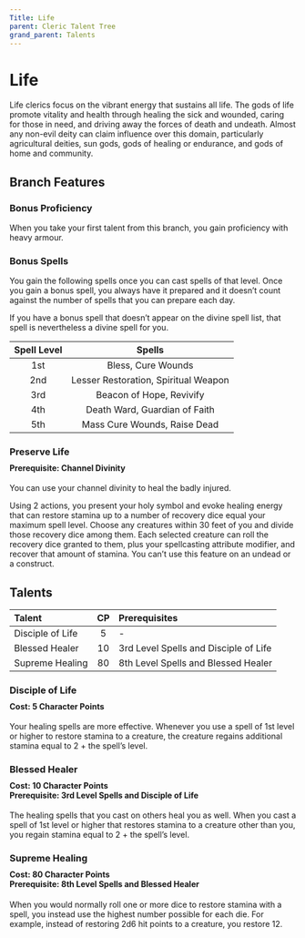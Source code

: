 ```yaml
---
Title: Life
parent: Cleric Talent Tree
grand_parent: Talents
---
```

 
# Life
Life clerics focus on the vibrant energy that sustains all life. The gods of life promote vitality and health through healing the sick and wounded, caring for those in need, and driving away the forces of death and undeath. Almost any non-evil deity can claim influence over this domain, particularly agricultural deities, sun gods, gods of healing or endurance, and gods of home and community.

## Branch Features
 
### Bonus Proficiency
When you take your first talent from this branch, you gain proficiency with heavy armour.

### Bonus Spells
You gain the following spells once you can cast spells of that level. Once you gain a bonus spell, you always have it prepared and it doesn’t count against the number of spells that you can prepare each day.
 
If you have a bonus spell that doesn’t appear on the divine spell list, that spell is nevertheless a divine spell for you.
 
| Spell Level | Spells |
|:-----------:|:------:|
| 1st | Bless, Cure Wounds |
| 2nd | Lesser Restoration, Spiritual Weapon | 
| 3rd | Beacon of Hope, Revivify | 
| 4th | Death Ward, Guardian of Faith | 
| 5th | Mass Cure Wounds, Raise Dead | 

### Preserve Life

<div style="margin-top:-10px;"></div>
 
#### **Prerequisite:** Channel Divinity
You can use your channel divinity to heal the badly injured. 

Using 2 actions, you present your holy symbol and evoke healing energy that can restore stamina up to a number of recovery dice equal your maximum spell level. Choose any creatures within 30 feet of you and divide those recovery dice among them. Each selected creature can roll the recovery dice granted to them, plus your spellcasting attribute modifier, and recover that amount of stamina. You can’t use this feature on an undead or a construct.

## Talents
 
| Talent | CP | Prerequisites |
|:-------|:--:|:--------------|
| Disciple of Life | 5  | - |  
| Blessed Healer   | 10 | 3rd Level Spells and Disciple of Life |  
| Supreme Healing  | 80 | 8th Level Spells and Blessed Healer |  

### Disciple of Life
 
<div style="margin-top:-10px;"></div>
 
#### **Cost:** 5 Character Points
Your healing spells are more effective. Whenever you use a spell of 1st level or higher to restore stamina to a creature, the creature regains additional stamina equal to 2 + the spell’s level.

### Blessed Healer
 
<div style="margin-top:-10px;"></div>
 
#### **Cost:** 10 Character Points<br>**Prerequisite:** 3rd Level Spells and Disciple of Life
The healing spells that you cast on others heal you as well. When you cast a spell of 1st level or higher that restores stamina to a creature other than you, you regain stamina equal to 2 + the spell’s level.

### Supreme Healing
 
<div style="margin-top:-10px;"></div>
 
#### **Cost:** 80 Character Points<br>**Prerequisite:** 8th Level Spells and Blessed Healer
When you would normally roll one or more dice to restore stamina with a spell, you instead use the highest number possible for each die. For example, instead of restoring 2d6 hit points to a creature, you restore 12.
